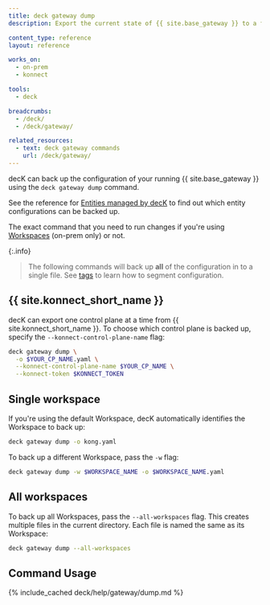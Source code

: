 ```yaml
---
title: deck gateway dump
description: Export the current state of {{ site.base_gateway }} to a file.

content_type: reference
layout: reference

works_on:
  - on-prem
  - konnect

tools:
  - deck

breadcrumbs:
  - /deck/
  - /deck/gateway/

related_resources:
  - text: deck gateway commands
    url: /deck/gateway/
---
```


decK can back up the configuration of your running {{ site.base_gateway }} using the `deck gateway dump` command.

See the reference for [Entities managed by decK](/deck/reference/entities/) to find out which entity configurations can be backed up.

The exact command that you need to run changes if you're using [Workspaces](/gateway/entities/workspace/) (on-prem only) or not.

{:.info}
> The following commands will back up **all** of the configuration in to a single file. See [tags](/deck/gateway/tags/) to learn how to segment configuration.

## {{ site.konnect_short_name }}

decK can export one control plane at a time from {{ site.konnect_short_name }}. To choose which control plane is backed up, specify the `--konnect-control-plane-name` flag:

```bash
deck gateway dump \
  -o $YOUR_CP_NAME.yaml \
  --konnect-control-plane-name $YOUR_CP_NAME \
  --konnect-token $KONNECT_TOKEN
```

## Single workspace

If you're using the default Workspace, decK automatically identifies the Workspace to back up:

```bash
deck gateway dump -o kong.yaml
```

To back up a different Workspace, pass the `-w` flag:

```bash
deck gateway dump -w $WORKSPACE_NAME -o $WORKSPACE_NAME.yaml
```

## All workspaces

To back up all Workspaces, pass the `--all-workspaces` flag.
This creates multiple files in the current directory. Each file is named the same as its Workspace:

```bash
deck gateway dump --all-workspaces
```

## Command Usage

{% include_cached deck/help/gateway/dump.md %}